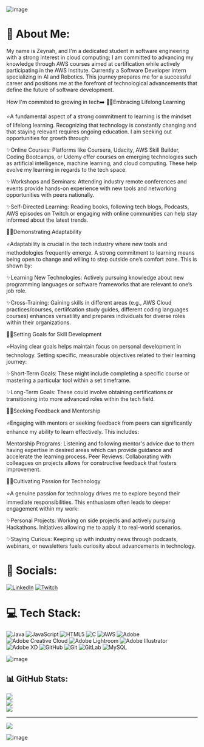 ![image](https://github.com/user-attachments/assets/7a7eea93-c5de-48f8-a138-390c07408740)






# 🤖 About Me:
 My name is Zeynah, and I'm a dedicated student in software engineering with a strong interest in cloud computing; I am committed to advancing my knowledge through AWS courses aimed at certification while actively participating in the AWS Institute. Currently a Software Developer intern specializing in AI and Robotics. This journey prepares me for a successful career and positions me at the forefront of technological advancements that define the future of software development.

How I'm commited to growing in tech➡️
👩‍💻Embracing Lifelong Learning

⭐A fundamental aspect of a strong commitment to learning is the mindset of lifelong learning. Recognizing that technology is constantly changing and that staying relevant requires ongoing education. I am seeking out opportunities for growth through:

✨Online Courses: Platforms like Coursera, Udacity, AWS Skill Builder, Coding Bootcamps, or Udemy offer courses on emerging technologies such as artificial intelligence, machine learning, and cloud computing. These help evolve my learning in regards to the tech space. 

✨Workshops and Seminars: Attending industry remote conferences and events provide hands-on experience with new tools and networking opportunities with peers nationally.

✨Self-Directed Learning: Reading books, following tech blogs, Podcasts, AWS episodes on Twitch or engaging with online communities can help stay informed about the latest trends.


👩‍💻Demonstrating Adaptability

⭐Adaptability is crucial in the tech industry where new tools and methodologies frequently emerge. A strong commitment to learning means being open to change and willing to step outside one’s comfort zone. This is shown by:

✨Learning New Technologies: Actively pursuing knowledge about new programming languages or software frameworks that are relevant to one’s job role.

✨Cross-Training: Gaining skills in different areas (e.g., AWS Cloud practices/courses, certiifcation study guides, different coding languages courses) enhances versatility and prepares individuals for diverse roles within their organizations.

👩‍💻Setting Goals for Skill Development

⭐Having clear goals helps maintain focus on personal development in technology. Setting specific, measurable objectives related to their learning journey:

✨Short-Term Goals: These might include completing a specific course or mastering a particular tool within a set timeframe.

✨Long-Term Goals: These could involve obtaining certifications or transitioning into more advanced roles within the tech field.

👩‍💻Seeking Feedback and Mentorship

⭐Engaging with mentors or seeking feedback from peers can significantly enhance my ability to learn effectively. This includes:

Mentorship Programs: Listening and following mentor's advice due to them having expertise in desired areas which can provide guidance and accelerate the learning process.
Peer Reviews: Collaborating with colleagues on projects allows for constructive feedback that fosters improvement.

👩‍💻Cultivating Passion for Technology

⭐A genuine passion for technology drives me to explore beyond their immediate responsibilities. This enthusiasm often leads to deeper engagement within my work:

✨Personal Projects: Working on side projects and actively pursuing Hackathons. Initiatives allowing me to apply it to real-world scenarios.

✨Staying Curious: Keeping up with industry news through podcasts, webinars, or newsletters fuels curiosity about advancements in technology.


# 🫧 Socials:
[![LinkedIn](https://img.shields.io/badge/LinkedIn-%230077B5.svg?logo=linkedin&logoColor=white)](https://linkedin.com/in/zeynahgomez) [![Twitch](https://img.shields.io/badge/Twitch-%239146FF.svg?logo=Twitch&logoColor=white)](https://twitch.tv/zeynahgomez) 

# 💻 Tech Stack:
![Java](https://img.shields.io/badge/java-%23ED8B00.svg?style=for-the-badge&logo=openjdk&logoColor=white) ![JavaScript](https://img.shields.io/badge/javascript-%23323330.svg?style=for-the-badge&logo=javascript&logoColor=%23F7DF1E) ![HTML5](https://img.shields.io/badge/html5-%23E34F26.svg?style=for-the-badge&logo=html5&logoColor=white) ![C](https://img.shields.io/badge/c-%2300599C.svg?style=for-the-badge&logo=c&logoColor=white) ![AWS](https://img.shields.io/badge/AWS-%23FF9900.svg?style=for-the-badge&logo=amazon-aws&logoColor=white) ![Adobe](https://img.shields.io/badge/adobe-%23FF0000.svg?style=for-the-badge&logo=adobe&logoColor=white) ![Adobe Creative Cloud](https://img.shields.io/badge/Adobe%20Creative%20Cloud-DA1F26.svg?style=for-the-badge&logo=Adobe%20Creative%20Cloud&logoColor=white) ![Adobe Lightroom](https://img.shields.io/badge/Adobe%20Lightroom-31A8FF.svg?style=for-the-badge&logo=Adobe%20Lightroom&logoColor=white) ![Adobe Illustrator](https://img.shields.io/badge/adobe%20illustrator-%23FF9A00.svg?style=for-the-badge&logo=adobe%20illustrator&logoColor=white) ![Adobe XD](https://img.shields.io/badge/Adobe%20XD-470137?style=for-the-badge&logo=Adobe%20XD&logoColor=#FF61F6) ![GitHub](https://img.shields.io/badge/github-%23121011.svg?style=for-the-badge&logo=github&logoColor=white) ![Git](https://img.shields.io/badge/git-%23F05033.svg?style=for-the-badge&logo=git&logoColor=white) ![GitLab](https://img.shields.io/badge/gitlab-%23181717.svg?style=for-the-badge&logo=gitlab&logoColor=white) ![MySQL](https://img.shields.io/badge/mysql-4479A1.svg?style=for-the-badge&logo=mysql&logoColor=white)


![image](https://github.com/user-attachments/assets/8243e870-109b-4ef3-993b-a2a1b37b5e15)


## 📊 GitHub Stats:
![](https://github-readme-stats.vercel.app/api?username=zeynahgomez&theme=dark&hide_border=false&include_all_commits=false&count_private=false)<br/>
![](https://github-readme-streak-stats.herokuapp.com/?user=zeynahgomez&theme=dark&hide_border=false)<br/>
![](https://github-readme-stats.vercel.app/api/top-langs/?username=zeynahgomez&theme=dark&hide_border=false&include_all_commits=false&count_private=false&layout=compact)

---
[![](https://visitcount.itsvg.in/api?id=zeynahgomez&icon=0&color=0)](https://visitcount.itsvg.in)

<!-- Proudly created with GPRM ( https://gprm.itsvg.in ) -->
![image](https://github.com/user-attachments/assets/c822d309-06e1-42eb-998b-b4d0f92795db)
